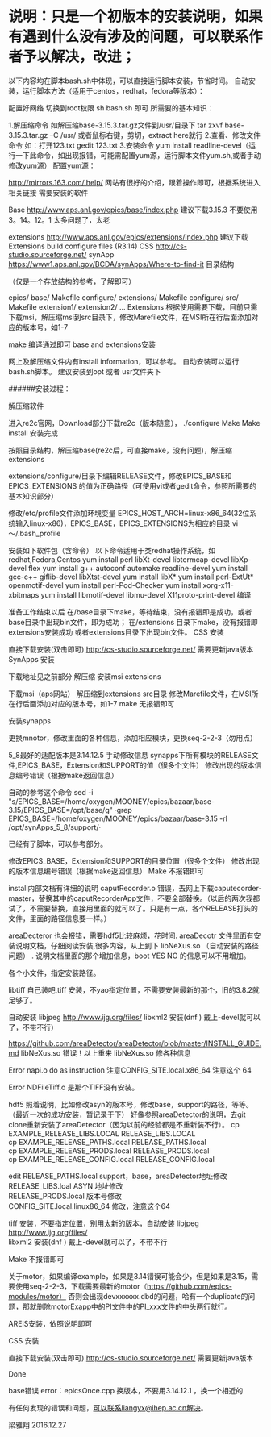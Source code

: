 # 说明：只是一个初版本的安装说明，如果有遇到什么没有涉及的问题，可以联系作者予以解决，改进；

以下内容均在脚本bash.sh中体现，可以直接运行脚本安装，节省时间。 自动安装，运行脚本方法（适用于centos，redhat，fedora等版本）：

配置好网络 切换到root权限 sh bash.sh 即可 所需要的基本知识：

1.解压缩命令 如解压缩base-3.15.3.tar.gz文件到/usr/目录下 tar zxvf base-3.15.3.tar.gz –C /usr/ 或者鼠标右键，剪切，extract here就行
2.查看、修改文件命令 如：打开123.txt gedit 123.txt
3.安装命令 yum install readline-devel（运行一下此命令，如出现报错，可能需配置yum源，运行脚本文件yum.sh,或者手动修改yum源）
配置yum源：

http://mirrors.163.com/.help/ 网站有很好的介绍，跟着操作即可，根据系统进入相关链接 需要安装的软件

Base http://www.aps.anl.gov/epics/base/index.php 建议下载3.15.3 不要使用3。14。12。1 太多问题了，太老

extensions http://www.aps.anl.gov/epics/extensions/index.php 建议下载Extensions build configure files (R3.14)
CSS http://cs-studio.sourceforge.net/
synApp https://www1.aps.anl.gov/BCDA/synApps/Where-to-find-it
目录结构

（仅是一个存放结构的参考，了解即可）

epics/
    base/
        Makefile
        configure/
    extensions/
        Makefile
        configure/
        src/
            Makefile
            extension1/
            extension2/
            ...
Extensions 根据使用需要下载，目前只需下载msi，解压缩msi到src目录下，修改Marefile文件，在MSI所在行后面添加对应的版本号，如1-7

make 编译通过即可 base and extensions安装

网上及解压缩文件内有install information，可以参考。 自动安装可以运行bash.sh脚本。 建议安装到opt 或者 usr文件夹下

######安装过程：

解压缩软件

进入re2c官网，Download部分下载re2c（版本随意）， ./configure Make Make install 安装完成 

按照目录结构，解压缩base(re2c后，可直接make，没有问题)，解压缩extensions

extensions/configure/目录下编辑RELEASE文件，修改EPICS_BASE和EPICS_EXTENSIONS 的值为正确路径（可使用vi或者gedit命令，参照所需要的基本知识部分）

修改/etc/profile文件添加环境变量 EPICS_HOST_ARCH=linux-x86_64(32位系统输入linux-x86)，EPICS_BASE，EPICS_EXTENSIONS为相应的目录
vi ～/.bash_profile

安装如下软件包（含命令）
以下命令适用于类redhat操作系统，如redhat,Fedora,Centos
yum install perl libXt-devel libtermcap-devel libXp-devel flex yum install g++ autoconf automake readline-devel yum install gcc-c++ giflib-devel libXtst-devel yum install libX* yum install perl-ExtUt* openmotif-devel yum install perl-Pod-Checker yum install xorg-x11-xbitmaps yum install libmotif-devel libmu-devel X11proto-print-devel 编译

准备工作结束以后 在/base目录下make，等待结束，没有报错即是成功，或者base目录中出现bin文件，即为成功； 在/extensions 目录下make，没有报错即extensions安装成功 或者extensions目录下出现bin文件。 CSS 安装

直接下载安装(双击即可) http://cs-studio.sourceforge.net/ 需要更新java版本 SynApps 安装

下载地址见之前部分 解压缩 安装msi extensions

下载msi（aps网站） 解压缩到extensions src目录 修改Marefile文件，在MSI所在行后面添加对应的版本号，如1-7 make 无报错即可



安装synapps  

更换mnotor，修改里面的各种信息，添加相应模块，更换seq-2-2-3（勿用点）  

5_8最好的适配版本是3.14.12.5
手动修改信息 synapps下所有模块的RELEASE文件,EPICS_BASE，Extension和SUPPORT的值（很多个文件） 修改出现的版本信息编号错误（根据make返回信息）

自动的参考这个命令 sed -i "s/EPICS_BASE=\/home\/oxygen\/MOONEY\/epics\/bazaar\/base-3.15/EPICS_BASE=\/opt\/base/g" ·grep EPICS_BASE=/home/oxygen/MOONEY/epics/bazaar/base-3.15 -rl /opt/synApps_5_8/support/·
  
已经有了脚本，可以参考部分。  

修改EPICS_BASE，Extension和SUPPORT的目录位置（很多个文件）
修改出现的版本信息编号错误（根据make返回信息）
Make 不报错即可


install内部文档有详细的说明 caputRecorder.o 错误，去网上下载caputecorder-master，替换其中的caputRecorderApp文件，不要全部替换。（以后的两次我都试了，不需要替换，直接用里面的就可以了。只是有一点，各个RELEASE打头的文件，里面的路径信息要一样。）  

areaDecteror 也会报错，需要hdf5比较麻烦，花时间. areaDecotr 文件里面有安装说明文档，仔细阅读安装,很多内容，从上到下 libNeXus.so （自动安装的路径问题） .      说明文档里面的那个增加信息，boot YES NO 的信息可以不用增加。    

各个小文件，指定安装路径。  

libtiff 自己装吧,tiff 安装，不yao指定位置，不需要安装最新的那个，旧的3.8.2就足够了。  

自动安装 libjpeg http://www.ijg.org/files/ libxml2 安装(dnf ) 戴上-devel就可以了，不带不行）

https://github.com/areaDetector/areaDetector/blob/master/INSTALL_GUIDE.md libNeXus.so 错误！以上重来 libNeXus.so 修各种信息

Error napi.o do as instruction 注意CONFIG_SITE.local.x86_64 注意这个 64

Error NDFileTiff.o  是那个TIFF没有安装。  

hdf5 照着说明，比如修改asyn的版本号，修改base，support的路径，等等。   
（最近一次的成功安装，暂记录于下）  好像参照areaDetector的说明，去git clone重新安装了areaDetector（因为以前的经验都是不重新装不行）。
cp EXAMPLE_RELEASE_LIBS.LOCAL RELEASE_LIBS.LOCAL  
cp EXAMPLE_RELEASE_PATHS.local RELEASE_PATHS.local  
cp EXAMPLE_RELEASE_PRODS.local RELEASE_PRODS.local  
cp EXAMPLE_RELEASE_CONFIG.local RELEASE_CONFIG.local  

edit RELEASE_PATHS.local support，base，areaDetector地址修改    
RELEASE_LIBS.loal  ASYN 地址修改  
RELEASE_PRODS.local  版本号修改  
CONFIG_SITE.local.linux86_64 修改，注意这个64   

tiff 安装，不要指定位置，别用太新的版本，自动安装 libjpeg http://www.ijg.org/files/  
libxml2 安装(dnf ) 戴上-devel就可以了，不带不行

Make 不报错即可


关于motor，如果编译example，如果是3.14错误可能会少，但是如果是3.15，需要使用seq-2-2-3，下载需要最新的motor（https://github.com/epics-modules/motor）
否则会出现devxxxxxx.dbd的问题，哈有一个duplicate的问题，那就删除motorExapp中的PI文件中的PI_xxx文件的中头两行就行。  

AREIS安装，依照说明即可  

CSS 安装

直接下载安装(双击即可) http://cs-studio.sourceforge.net/ 需要更新java版本

Done


base错误
error：epicsOnce.cpp   换版本，不要用3.14.12.1 ，换一个相近的

有任何发现的错误和问题，可以联系liangyx@ihep.ac.cn解决。

梁雅翔 2016.12.27
